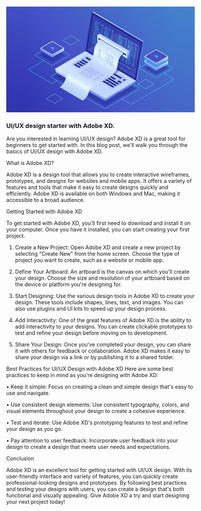 ![UI/UX design starter with Adobe XD](/images/blog-image-3.jpg)

### UI/UX design starter with Adobe XD.

Are you interested in learning UI/UX design? Adobe XD is a great tool for beginners to get started with. In this blog post, we'll walk you through the basics of UI/UX design with Adobe XD.


What is Adobe XD?


Adobe XD is a design tool that allows you to create interactive wireframes, prototypes, and designs for websites and mobile apps. It offers a variety of features and tools that make it easy to create designs quickly and efficiently. Adobe XD is available on both Windows and Mac, making it accessible to a broad audience.


Getting Started with Adobe XD


To get started with Adobe XD, you'll first need to download and install it on your computer. Once you have it installed, you can start creating your first project.

1.	Create a New Project: Open Adobe XD and create a new project by selecting "Create New" from the home screen. Choose the type of project you want to create, such as a website or mobile app.

2.	Define Your Artboard: An artboard is the canvas on which you'll create your design. Choose the size and resolution of your artboard based on the device or platform you're designing for.

3.	Start Designing: Use the various design tools in Adobe XD to create your design. These tools include shapes, lines, text, and images. You can also use plugins and UI kits to speed up your design process.

4.	Add Interactivity: One of the great features of Adobe XD is the ability to add interactivity to your designs. You can create clickable prototypes to test and refine your design before moving on to development.

5.	Share Your Design: Once you've completed your design, you can share it with others for feedback or collaboration. Adobe XD makes it easy to share your design via a link or by publishing it to a shared folder.



Best Practices for UI/UX Design with Adobe XD
Here are some best practices to keep in mind as you're designing with Adobe XD:



•	Keep it simple: Focus on creating a clean and simple design that's easy to use and navigate.

•	Use consistent design elements: Use consistent typography, colors, and visual elements throughout your design to create a cohesive experience.

•	Test and iterate: Use Adobe XD's prototyping features to test and refine your design as you go.

•	Pay attention to user feedback: Incorporate user feedback into your design to create a design that meets user needs and expectations.

Conclusion

Adobe XD is an excellent tool for getting started with UI/UX design. With its user-friendly interface and variety of features, you can quickly create professional-looking designs and prototypes. By following best practices and testing your designs with users, you can create a design that's both functional and visually appealing. Give Adobe XD a try and start designing your next project today!